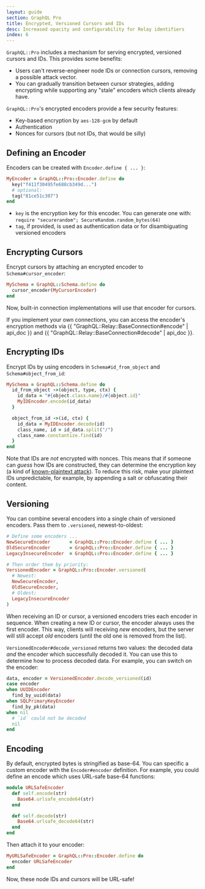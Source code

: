 ```yaml
---
layout: guide
section: GraphQL Pro
title: Encrypted, Versioned Cursors and IDs
desc: Increased opacity and configurability for Relay identifiers
index: 6
---
```


`GraphQL::Pro` includes a mechanism for serving encrypted, versioned cursors and IDs.  This provides some benefits:

- Users can't reverse-engineer node IDs or connection cursors, removing a possible attack vector.
- You can gradually transition between cursor strategies, adding encrypting while supporting any "stale" encoders which clients already have.

`GraphQL::Pro`'s encrypted encoders provide a few security features:

- Key-based encryption by `aes-128-gcm` by default
- Authentication
- Nonces for cursors (but not IDs, that would be silly)

## Defining an Encoder

Encoders can be created with `Encoder.define { ... }`:

```ruby
MyEncoder = GraphQL::Pro::Encoder.define do
  key("f411f30495fe688cb349d...")
  # optional:
  tag("81ce51c307")
end
```

- `key` is the encryption key for this encoder. You can generate one with: `require "securerandom"; SecureRandom.random_bytes(64)`
- `tag`, if provided, is used as authentication data or for disambiguating versioned encoders

## Encrypting Cursors

Encrypt cursors by attaching an encrypted encoder to `Schema#cursor_encoder`:

```ruby
MySchema = GraphQL::Schema.define do
  cursor_encoder(MyCursorEncoder)
end
```

Now, built-in connection implementations will use that encoder for cursors.

If you implement your own connections, you can access the encoder's encryption methods via {{ "GraphQL::Relay::BaseConnection#encode" | api_doc }} and {{ "GraphQL::Relay::BaseConnection#decode" | api_doc }}.


## Encrypting IDs

Encrypt IDs by using encoders in `Schema#id_from_object` and `Schema#object_from_id`:

```ruby
MySchema = GraphQL::Schema.define do
  id_from_object ->(object, type, ctx) {
    id_data = "#{object.class.name}/#{object.id}"
    MyIDEncoder.encode(id_data)
  }

  object_from_id ->(id, ctx) {
    id_data = MyIDEncoder.decode(id)
    class_name, id = id_data.split("/")
    class_name.constantize.find(id)
  }
end
```

Note that IDs are _not_ encrypted with nonces. This means that if someone can _guess_ how IDs are constructed, they can determine the encryption key (a kind of [known-plaintext attack](https://en.wikipedia.org/wiki/Known-plaintext_attack)). To reduce this risk, make your plaintext IDs unpredictable, for example, by appending a salt or obfuscating their content.

## Versioning

You can combine several encoders into a single chain of versioned encoders. Pass them to `.versioned`, newest-to-oldest:

```ruby
# Define some encoders ...
NewSecureEncoder       = GraphQL::Pro::Encoder.define { ... }
OldSecureEncoder       = GraphQL::Pro::Encoder.define { ... }
LegacyInsecureEncoder  = GraphQL::Pro::Encoder.define { ... }

# Then order them by priority:
VersionedEncoder = GraphQL::Pro::Encoder.versioned(
  # Newest:
  NewSecureEncoder,
  OldSecureEncoder,
  # Oldest:
  LegacyInsecureEncoder
)
```

When receiving an ID or cursor, a versioned encoders tries each encoder in sequence. When creating a new ID or cursor, the encoder always uses the first encoder. This way, clients will receiving _new_ encoders, but the server will still accept _old_ encoders (until the old one is removed from the list).

`VersionedEncoder#decode_versioned` returns two values: the decoded data _and_ the encoder which successfully decoded it. You can use this to determine how to process decoded data. For example, you can switch on the encoder:

```ruby
data, encoder = VersionedEncoder.decode_versioned(id)
case encoder
when UUIDEncoder
  find_by_uuid(data)
when SQLPrimaryKeyEncoder
  find_by_pk(data)
when nil
  # `id` could not be decoded
  nil
end
```

## Encoding

By default, encrypted bytes is stringified as base-64. You can specific a custom encoder with the `Encoder#encoder` definition. For example, you could define an encode which uses URL-safe base-64 functions:

```ruby
module URLSafeEncoder
  def self.encode(str)
    Base64.urlsafe_encode64(str)
  end

  def self.decode(str)
    Base64.urlsafe_decode64(str)
  end
end
```

Then attach it to your encoder:

```ruby
MyURLSafeEncoder = GraphQL::Pro::Encoder.define do
  encoder URLSafeEncoder
end
```

Now, these node IDs and cursors will be URL-safe!
